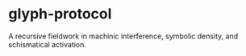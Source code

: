 # glyph-protocol
A recursive fieldwork in machinic interference, symbolic density, and schismatical activation.
